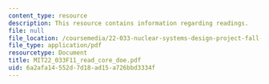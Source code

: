 ```yaml
---
content_type: resource
description: This resource contains information regarding readings.
file: null
file_location: /coursemedia/22-033-nuclear-systems-design-project-fall-2011/6a2afa14552d7d18ad15a726bbd3334f_MIT22_033F11_read_core_doe.pdf
file_type: application/pdf
resourcetype: Document
title: MIT22_033F11_read_core_doe.pdf
uid: 6a2afa14-552d-7d18-ad15-a726bbd3334f
---
```

